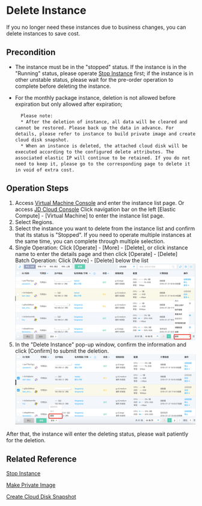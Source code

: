 # Delete Instance

If you no longer need these instances due to business changes, you can delete instances to save cost.

## Precondition

* The instance must be in the "stopped" status. If the instance is in the "Running" status, please operate [Stop Instance](Stop-Instance.md) first; if the instance is in other unstable status, please wait for the pre-order operation to complete before deleting the instance.
* For the monthly package instance, deletion is not allowed before expiration but only allowed after expiration;
	
		Please note:
		* After the deletion of instance, all data will be cleared and cannot be restored. Please back up the data in advance. For details, please refer to instance to build private image and create cloud disk snapshot.
		* When an instance is deleted, the attached cloud disk will be executed according to the configured delete attributes. The associated elastic IP will continue to be retained. If you do not need to keep it, please go to the corresponding page to delete it in void of extra cost.

## Operation Steps
1. Access [Virtual Machine Console](https://cns-console.jdcloud.com/host/compute/list) and enter the instance list page. Or access [JD Cloud Console](https://console.jdcloud.com) Click navigation bar on the left [Elastic Compute] - [Virtual Machine] to enter the instance list page.
2. Select Regions.
3. Select the instance you want to delete from the instance list and confirm that its status is "Stopped". If you need to operate multiple instances at the same time, you can complete through multiple selection.
4. Single Operation: Click [Operate] - [More] - [Delete], or click instance name to enter the details page and then click [Operate] - [Delete]
<br>Batch Operation: Click [More] - [Delete] below the list
![](../../../../../image/vm/deleteinstance1.png)
5. In the "Delete Instance" pop-up window, confirm the information and click [Confirm] to submit the deletion. ![](../../../../../image/vm/deleteinstance2.png)

After that, the instance will enter the deleting status, please wait patiently for the deletion.

## Related Reference

[Stop Instance](Stop-Instance.md)

[Make Private Image]()

[Create Cloud Disk Snapshot]()
